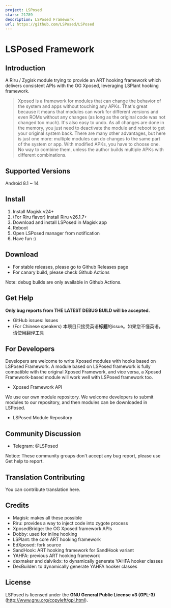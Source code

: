 ```yaml
---
project: LSPosed
stars: 21789
description: LSPosed Framework
url: https://github.com/LSPosed/LSPosed
---
```


LSPosed Framework
=================

Introduction
------------

A Riru / Zygisk module trying to provide an ART hooking framework which delivers consistent APIs with the OG Xposed, leveraging LSPlant hooking framework.

> Xposed is a framework for modules that can change the behavior of the system and apps without touching any APKs. That's great because it means that modules can work for different versions and even ROMs without any changes (as long as the original code was not changed too much). It's also easy to undo. As all changes are done in the memory, you just need to deactivate the module and reboot to get your original system back. There are many other advantages, but here is just one more: multiple modules can do changes to the same part of the system or app. With modified APKs, you have to choose one. No way to combine them, unless the author builds multiple APKs with different combinations.

Supported Versions
------------------

Android 8.1 ~ 14

Install
-------

1.  Install Magisk v24+
2.  (For Riru flavor) Install Riru v26.1.7+
3.  Download and install LSPosed in Magisk app
4.  Reboot
5.  Open LSPosed manager from notification
6.  Have fun :)

Download
--------

-   For stable releases, please go to Github Releases page
-   For canary build, please check Github Actions

Note: debug builds are only available in Github Actions.

Get Help
--------

**Only bug reports from THE LATEST DEBUG BUILD will be accepted.**

-   GitHub issues: Issues
-   (For Chinese speakers) 本项目只接受英语**标题**的issue。如果您不懂英语，请使用翻译工具

For Developers
--------------

Developers are welcome to write Xposed modules with hooks based on LSPosed Framework. A module based on LSPosed framework is fully compatible with the original Xposed Framework, and vice versa, a Xposed Framework-based module will work well with LSPosed framework too.

-   Xposed Framework API

We use our own module repository. We welcome developers to submit modules to our repository, and then modules can be downloaded in LSPosed.

-   LSPosed Module Repository

Community Discussion
--------------------

-   Telegram: @LSPosed

Notice: These community groups don't accept any bug report, please use Get help to report.

Translation Contributing
------------------------

You can contribute translation here.

Credits
-------

-   Magisk: makes all these possible
-   Riru: provides a way to inject code into zygote process
-   XposedBridge: the OG Xposed framework APIs
-   Dobby: used for inline hooking
-   LSPlant: the core ART hooking framework
-   EdXposed: fork source
-   SandHook: ART hooking framework for SandHook variant
-   YAHFA: previous ART hooking framework
-   dexmaker and dalvikdx: to dynamically generate YAHFA hooker classes
-   DexBuilder: to dynamically generate YAHFA hooker classes

License
-------

LSPosed is licensed under the **GNU General Public License v3 (GPL-3)** (http://www.gnu.org/copyleft/gpl.html).
